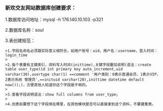### 新欢交友网站数据库创建要求：

1.数据库访问地址：mysql -h 176.140.10.103 -p321

2.数据库名称：soul

3.表创建规范：

	>1.字段名命名必须跟实际意义相符合，如用户账号：uid，用户名：username，登入时间：login_time
	>
	>2.每个表要有主键索引，资料写入时间(inittime),关键字段要加说明(语法：create table user_type(id int primary key auto_increment,uid varchar(30),usertype char(1) ==comment '用户类别：0表示普通会员，1表示VIP，2表示系统 管理员',==inituid varchar(20),inittime datetime default now());)，方便其他人知道你这个字段是干嘛的。
	>
	>3.查看字段说明语法：show full columns from user_type;
	>
	>4.创表前要想下这个字段用在哪里，在其他模块是否可以直接拿到这个资料，不要建重表。




